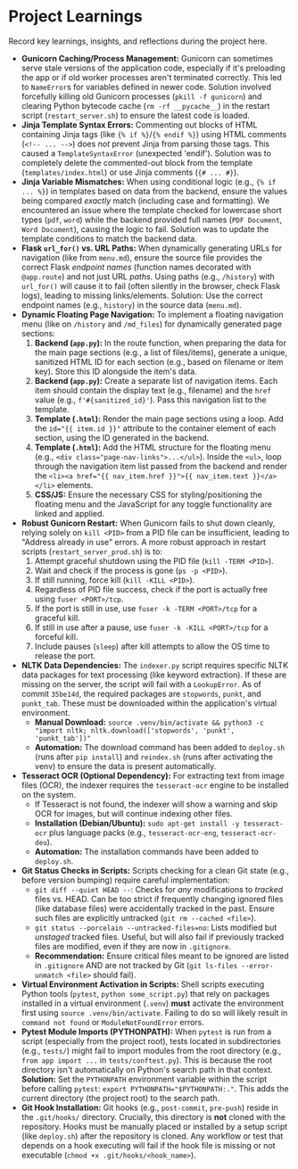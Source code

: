 # Project Learnings

Record key learnings, insights, and reflections during the project here.

- **Gunicorn Caching/Process Management:** Gunicorn can sometimes serve stale versions of the application code, especially if it's preloading the app or if old worker processes aren't terminated correctly. This led to `NameError`s for variables defined in newer code. Solution involved forcefully killing old Gunicorn processes (`pkill -f gunicorn`) and clearing Python bytecode cache (`rm -rf __pycache__`) in the restart script (`restart_server.sh`) to ensure the latest code is loaded.
- **Jinja Template Syntax Errors:** Commenting out blocks of HTML containing Jinja tags (like `{% if %}`/`{% endif %}`) using HTML comments (`<!-- ... -->`) does *not* prevent Jinja from parsing those tags. This caused a `TemplateSyntaxError` (unexpected 'endif'). Solution was to completely delete the commented-out block from the template (`templates/index.html`) or use Jinja comments (`{# ... #}`).
- **Jinja Variable Mismatches:** When using conditional logic (e.g., `{% if ... %}`) in templates based on data from the backend, ensure the values being compared *exactly* match (including case and formatting). We encountered an issue where the template checked for lowercase short types (`pdf`, `word`) while the backend provided full names (`PDF Document`, `Word Document`), causing the logic to fail. Solution was to update the template conditions to match the backend data.
- **Flask `url_for()` vs. URL Paths:** When dynamically generating URLs for navigation (like from `menu.md`), ensure the source file provides the correct Flask *endpoint names* (function names decorated with `@app.route`) and not just URL *paths*. Using paths (e.g., `/history`) with `url_for()` will cause it to fail (often silently in the browser, check Flask logs), leading to missing links/elements. Solution: Use the correct endpoint names (e.g., `history`) in the source data (`menu.md`).
- **Dynamic Floating Page Navigation:** To implement a floating navigation menu (like on `/history` and `/md_files`) for dynamically generated page sections:
    1.  **Backend (`app.py`):** In the route function, when preparing the data for the main page sections (e.g., a list of files/items), generate a unique, sanitized HTML ID for each section (e.g., based on filename or item key). Store this ID alongside the item's data.
    2.  **Backend (`app.py`):** Create a separate list of navigation items. Each item should contain the display text (e.g., filename) and the `href` value (e.g., `f'#{sanitized_id}'`). Pass this navigation list to the template.
    3.  **Template (`.html`):** Render the main page sections using a loop. Add the `id="{{ item.id }}"` attribute to the container element of each section, using the ID generated in the backend.
    4.  **Template (`.html`):** Add the HTML structure for the floating menu (e.g., `<div class="page-nav-links">...</ul>`). Inside the `<ul>`, loop through the navigation item list passed from the backend and render the `<li><a href="{{ nav_item.href }}">{{ nav_item.text }}</a></li>` elements.
    5.  **CSS/JS:** Ensure the necessary CSS for styling/positioning the floating menu and the JavaScript for any toggle functionality are linked and applied.
- **Robust Gunicorn Restart:** When Gunicorn fails to shut down cleanly, relying solely on `kill <PID>` from a PID file can be insufficient, leading to "Address already in use" errors. A more robust approach in restart scripts (`restart_server_prod.sh`) is to:
    1.  Attempt graceful shutdown using the PID file (`kill -TERM <PID>`).
    2.  Wait and check if the process is gone (`ps -p <PID>`).
    3.  If still running, force kill (`kill -KILL <PID>`).
    4.  Regardless of PID file success, check if the port is actually free using `fuser <PORT>/tcp`.
    5.  If the port is still in use, use `fuser -k -TERM <PORT>/tcp` for a graceful kill.
    6.  If still in use after a pause, use `fuser -k -KILL <PORT>/tcp` for a forceful kill.
    7.  Include pauses (`sleep`) after kill attempts to allow the OS time to release the port.
- **NLTK Data Dependencies:** The `indexer.py` script requires specific NLTK data packages for text processing (like keyword extraction). If these are missing on the server, the script will fail with a `LookupError`. As of commit `35be14d`, the required packages are `stopwords`, `punkt`, and `punkt_tab`. These must be downloaded within the application's virtual environment. 
    - **Manual Download:** `source .venv/bin/activate && python3 -c "import nltk; nltk.download(['stopwords', 'punkt', 'punkt_tab'])"`
    - **Automation:** The download command has been added to `deploy.sh` (runs after `pip install`) and `reindex.sh` (runs after activating the venv) to ensure the data is present automatically.
- **Tesseract OCR (Optional Dependency):** For extracting text from image files (OCR), the indexer requires the `tesseract-ocr` engine to be installed on the system. 
    - If Tesseract is not found, the indexer will show a warning and skip OCR for images, but will continue indexing other files.
    - **Installation (Debian/Ubuntu):** `sudo apt-get install -y tesseract-ocr` plus language packs (e.g., `tesseract-ocr-eng`, `tesseract-ocr-deu`).
    - **Automation:** The installation commands have been added to `deploy.sh`.
- **Git Status Checks in Scripts:** Scripts checking for a clean Git state (e.g., before version bumping) require careful implementation:
    - `git diff --quiet HEAD --`: Checks for *any* modifications to *tracked* files vs. HEAD. Can be too strict if frequently changing ignored files (like database files) were accidentally tracked in the past. Ensure such files are explicitly untracked (`git rm --cached <file>`).
    - `git status --porcelain --untracked-files=no`: Lists modified but *unstaged* tracked files. Useful, but will also fail if previously tracked files are modified, even if they are now in `.gitignore`.
    - **Recommendation:** Ensure critical files meant to be ignored are listed in `.gitignore` AND are not tracked by Git (`git ls-files --error-unmatch <file>` should fail).
- **Virtual Environment Activation in Scripts:** Shell scripts executing Python tools (`pytest`, `python some_script.py`) that rely on packages installed in a virtual environment (`.venv`) **must** activate the environment first using `source .venv/bin/activate`. Failing to do so will likely result in `command not found` or `ModuleNotFoundError` errors.
- **Pytest Module Imports (PYTHONPATH):** When `pytest` is run from a script (especially from the project root), tests located in subdirectories (e.g., `tests/`) might fail to import modules from the root directory (e.g., `from app import ...` in `tests/conftest.py`). This is because the root directory isn't automatically on Python's search path in that context. **Solution:** Set the `PYTHONPATH` environment variable within the script before calling `pytest`: `export PYTHONPATH="$PYTHONPATH:."`. This adds the current directory (the project root) to the search path.
- **Git Hook Installation:** Git hooks (e.g., `post-commit`, `pre-push`) reside in the `.git/hooks/` directory. Crucially, this directory is **not** cloned with the repository. Hooks must be manually placed or installed by a setup script (like `deploy.sh`) after the repository is cloned. Any workflow or test that depends on a hook executing will fail if the hook file is missing or not executable (`chmod +x .git/hooks/<hook_name>`).
